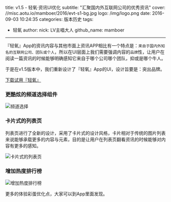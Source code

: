 title: v1.5 - 轻氧&middot;资讯UI优化
subtitle: "汇聚国内外互联网公司的优秀资讯"
cover: //misc.aotu.io/mamboer/2016/evt-s1-bg.jpg
logo: /img/logo.png
date: 2016-09-03 10:24:35
categories: 版本历史
tags:
  - 轻氧
author:
    nick: LV主唱大人
    github_name: mamboer

---

『轻氧』App的资讯内容与其他市面上资讯APP相比有一个特点是：`来自于国内外知名的互联网公司、团队或个人`，所以在UI层面上我们需要强调内容的`品牌`性，让用户在阅读一篇资讯的时候能够明确感知它来自于哪个公司哪个团队，抑或是哪个牛人。

于是在v1.5版本中，我们重新设计了『轻氧』App的UI，设计旨要是：突出品牌。

<a href="https://jdc.jd.com/lab/redirect_app.html?ADTAG=o2.site.app" title="下载试用" class="btn btn-greyline btn-mobile-full">下载试用『轻氧』</a>

### 更酷炫的频道选择组件

![频道选择](//misc.aotu.io/o2/img/app/v1-5-03.jpg)


### 卡片式的列表页

列表页进行了全新的设计，采用了卡片式的设计风格，卡片相对于传统的图片列表来说能够承载更多的内容与元素，目的是让用户在列表页翻看资讯的时候能够对内容有更多的感知。

![卡片式的列表页](//misc.aotu.io/o2/img/app/v1-5-01.jpg)

### 增加热度排行榜


![增加热度排行榜](//misc.aotu.io/o2/img/app/v1-5-02.jpg)

更多的体验彩蛋优化点，大家可以到App里面发现。